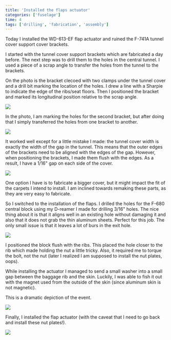 ```yaml
---
title: 'Installed the flaps actuator'
categories: ['fuselage']
time: 4
tags: ['drilling', 'fabrication', 'assembly']
---
```


Today I installed the WD-613-EF flap actuator and ruined the F-741A tunnel cover support cover brackets.

<!-- more -->

I started with the tunnel cover support brackets which are fabricated a day before. The next step was to drill them to the holes in the central tunnel. I used a piece of a scrap angle to transfer the holes from the tunnel to the brackets.

On the photo is the bracket clecoed with two clamps under the tunnel cover and a drill bit marking the location of the holes. I drew a line with a Sharpie to indicate the edge of the ribs/seat floors. Then I positioned the bracket and marked its longitudinal position relative to the scrap angle.

![](0-transferring-holes.jpeg)

In the photo, I am marking the holes for the second bracket, but after doing that I simply transferred the holes from one bracket to another.

![](1-match-drilling.jpeg)

It worked well except for a little mistake I made: the tunnel cover width is exactly the width of the gap in the tunnel. This means that the outer edges of the brackets need to be aligned with the edges of the gap. However, when positioning the brackets, I made them flush with the edges. As a result, I have a 1/16" gap on each side of the cover.

![](2-cover-too-small.jpeg)

One option I have is to fabricate a bigger cover, but it might impact the fit of the carpets I intend to install. I am inclined towards remaking these parts, as they are very easy to fabricate.

So I switched to the installation of the flaps. I drilled the holes for the F-680 central block using my D-reamer I made for drilling 3/16" holes. The nice thing about it is that it aligns well in an existing hole without damaging it and also that it does not grab the thin aluminum sheets. Perfect for this job. The only small issue is that it leaves a lot of burs in the exit hole.

![](3-drilling-the-attachment-holes.jpeg)

I positioned the block flush with the ribs. This placed the hole closer to the rib which made holding the nut a little tricky. Also, it required me to torque the bolt, not the nut (later I realized I am supposed to install the nut plates, oops).

While installing the actuator I managed to send a small washer into a small gap between the baggage rib and the skin. Luckily, I was able to fish it out with the magnet used from the outside of the skin (since aluminum skin is not magnetic). 

This is a dramatic depiction of the event.

![](4-fishing-the-washer.jpeg)

Finally, I installed the flap actuator (with the caveat that I need to go back and install these nut plates!).

![](5-flap-actuator-installed.jpeg)